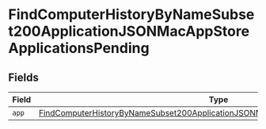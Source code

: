 # FindComputerHistoryByNameSubset200ApplicationJSONMacAppStoreApplicationsPending


## Fields

| Field                                                                                                                                                                                               | Type                                                                                                                                                                                                | Required                                                                                                                                                                                            | Description                                                                                                                                                                                         |
| --------------------------------------------------------------------------------------------------------------------------------------------------------------------------------------------------- | --------------------------------------------------------------------------------------------------------------------------------------------------------------------------------------------------- | --------------------------------------------------------------------------------------------------------------------------------------------------------------------------------------------------- | --------------------------------------------------------------------------------------------------------------------------------------------------------------------------------------------------- |
| `app`                                                                                                                                                                                               | [FindComputerHistoryByNameSubset200ApplicationJSONMacAppStoreApplicationsPendingApp](../../models/operations/findcomputerhistorybynamesubset200applicationjsonmacappstoreapplicationspendingapp.md) | :heavy_minus_sign:                                                                                                                                                                                  | N/A                                                                                                                                                                                                 |